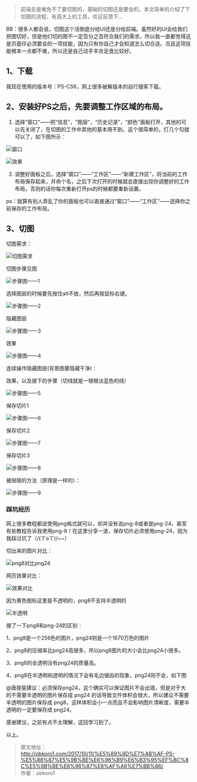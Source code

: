 > 前端总是难免不了要切图的，基础的切图还是要会的，本文简单的介绍了下切图的流程，有高大上的工具，欢迎反馈下...

BB：很多人都会说，切图这个活倒底分给UI还是分给前端。虽然好的UI会给我们把图切好，但是他们切的图不一定百分之百符合我们的需求，所以我一直都觉得这是页面仔必须要会的一项技能，因为只有你自己才会知道怎么切合适。况且这项技能根本一点都不难，所以还是自己动手丰衣足食比较好。

## 1、下载

我现在使用的版本号：PS-CS6，网上很多破解版本的自行搜索下载。

## 2、安装好PS之后，先要调整工作区域的布局。

1. 选择“窗口”——把“信息”，“图层”，“历史记录”，“颜色”面板打开，其他的可以先关闭了，在切图的工作中其他的基本用不到，这个很简单的，打几个勾就可以了，如下图所示：

![窗口](http://cdn.chenrf.com/201883118468.png)

![效果](http://cdn.chenrf.com/2018831184629.png)

2. 调整好面板之后，选择“窗口”——“工作区”——“新建工作区”，将当前的工作布局保存起来，并命个名，之后下次打开的时候就会直接出现你调整好的工作布局，否则的话你每次重新打开ps的时候都要重新设置。

ps：就算有别人弄乱了你的面板也可以直接通过“窗口”——“工作区”——选择你之前保存的工作布局。

## 3、切图

切图需求：

![切图需求](http://cdn.chenrf.com/2018831184755.png)

切图步骤见图

![步骤图——1](http://cdn.chenrf.com/2018831184825.png)

选择图层的时候要先按住alt不放，然后再按鼠标右键。

![步骤图——2](http://cdn.chenrf.com/201883118491.png)

隐藏图层

![步骤图——3](http://cdn.chenrf.com/2018831184929.png)

效果

![步骤图——4](http://cdn.chenrf.com/201883118503.png)

连续操作隐藏图层(背景图要隐藏干净)：

效果，以及接下的步骤（切线就是一根根淡蓝色的线）

![步骤图——5](http://cdn.chenrf.com/2018831185035.png)

保存切片1

![步骤图——6](http://cdn.chenrf.com/2018831185059.png)

保存切片2

![步骤图——7](http://cdn.chenrf.com/2018831185123.png)

保存切片3

![步骤图——8](http://cdn.chenrf.com/2018831185145.png)

被局限的方法（原理是一样的）：

![步骤图——9](http://cdn.chenrf.com/2018831185223.png)

### 踩坑经历

网上很多教程都说使用png格式就可以，却并没有说png-8或者是png-24，甚至有些教程告诉我使用png-8！在这里分享一波，保存切片必须使用png-24，因为我踩过坑了（/(ㄒoㄒ)/~~）

切出来的图片对比：

![png8对比png24](http://cdn.chenrf.com/2018831185256.png)

网页效果对比：

![效果对比](http://cdn.chenrf.com/2018831185327.png)

因为黄色图标这里是不透明的，png8不支持半透明的

![半透明](http://cdn.chenrf.com/2018831185410.png)

搜了一下png8和png-24的区别：

1、png8是一个256色的图片，png24则是一个1670万色的图片

2、png8的压缩率比png24高很多，所以png8图片的大小会比png24小很多。

3、png8的全透明没有png24的质量高。

4、png8在半透明和透明的情况下会有毛边锯齿的现象，png24则不会，如下图

@唐挽斐建议：必须保存png24，这个确实可以保证图片不会出错，但是对于大的不需要半透明的图片保存成 png24 的话导致文件体积会很大，所以建议不需要半透明的图片保存成 png8，这样体积会小一点而且不会影响图片清晰度，需要半透明的一定要保存成 png24。

感谢建议，之前有点不太理解，这回学习到了。

以上。

> 原文地址：http://obkoro1.com/2017/10/11/%E5%89%8D%E7%AB%AF-PS-%E5%88%87%E5%9B%BE%E6%96%B9%E6%B3%95%EF%BC%8C%E5%9B%BE%E6%96%87%E8%AF%A6%E7%BB%86/ <br/>作者：obkoro1